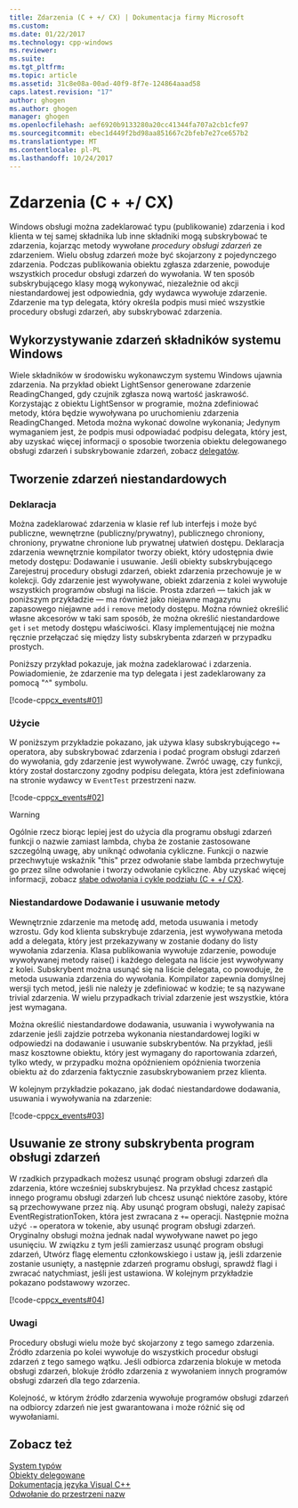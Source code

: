 ```yaml
---
title: Zdarzenia (C + +/ CX) | Dokumentacja firmy Microsoft
ms.custom: 
ms.date: 01/22/2017
ms.technology: cpp-windows
ms.reviewer: 
ms.suite: 
ms.tgt_pltfrm: 
ms.topic: article
ms.assetid: 31c8e08a-00ad-40f9-8f7e-124864aaad58
caps.latest.revision: "17"
author: ghogen
ms.author: ghogen
manager: ghogen
ms.openlocfilehash: aef6920b9133280a20cc41344fa707a2cb1cfe97
ms.sourcegitcommit: ebec1d449f2bd98aa851667c2bfeb7e27ce657b2
ms.translationtype: MT
ms.contentlocale: pl-PL
ms.lasthandoff: 10/24/2017
---
```

# <a name="events-ccx"></a>Zdarzenia (C + +/ CX)
Windows obsługi można zadeklarować typu (publikowanie) zdarzenia i kod klienta w tej samej składnika lub inne składniki mogą subskrybować te zdarzenia, kojarząc metody wywołane *procedury obsługi zdarzeń* ze zdarzeniem. Wielu obsług zdarzeń może być skojarzony z pojedynczego zdarzenia. Podczas publikowania obiektu zgłasza zdarzenie, powoduje wszystkich procedur obsługi zdarzeń do wywołania. W ten sposób subskrybującego klasy mogą wykonywać, niezależnie od akcji niestandardowej jest odpowiednia, gdy wydawca wywołuje zdarzenie. Zdarzenie ma typ delegata, który określa podpis musi mieć wszystkie procedury obsługi zdarzeń, aby subskrybować zdarzenia.  
  
## <a name="consuming-events-in-windows-components"></a>Wykorzystywanie zdarzeń składników systemu Windows  
 Wiele składników w środowisku wykonawczym systemu Windows ujawnia zdarzenia. Na przykład obiekt LightSensor generowane zdarzenie ReadingChanged, gdy czujnik zgłasza nową wartość jaskrawość. Korzystając z obiektu LightSensor w programie, można zdefiniować metody, która będzie wywoływana po uruchomieniu zdarzenia ReadingChanged. Metoda można wykonać dowolne wykonania; Jedynym wymaganiem jest, że podpis musi odpowiadać podpisu delegata, który jest, aby uzyskać więcej informacji o sposobie tworzenia obiektu delegowanego obsługi zdarzeń i subskrybowanie zdarzeń, zobacz [delegatów](../cppcx/delegates-c-cx.md).  
  
## <a name="creating-custom-events"></a>Tworzenie zdarzeń niestandardowych  
  
### <a name="declaration"></a>Deklaracja  
 Można zadeklarować zdarzenia w klasie ref lub interfejs i może być publiczne, wewnętrzne (publiczny/prywatny), publicznego chroniony, chroniony, prywatne chronione lub prywatnej ułatwień dostępu. Deklaracja zdarzenia wewnętrznie kompilator tworzy obiekt, który udostępnia dwie metody dostępu: Dodawanie i usuwanie. Jeśli obiekty subskrybującego Zarejestruj procedury obsługi zdarzeń, obiekt zdarzenia przechowuje je w kolekcji. Gdy zdarzenie jest wywoływane, obiekt zdarzenia z kolei wywołuje wszystkich programów obsługi na liście. Prosta zdarzeń — takich jak w poniższym przykładzie — ma również jako niejawne magazynu zapasowego niejawne `add` i `remove` metody dostępu. Można również określić własne akcesorów w taki sam sposób, że można określić niestandardowe `get` i `set` metody dostępu właściwości.  Klasy implementującej nie można ręcznie przełączać się między listy subskrybenta zdarzeń w przypadku prostych.  
  
 Poniższy przykład pokazuje, jak można zadeklarować i zdarzenia. Powiadomienie, że zdarzenie ma typ delegata i jest zadeklarowany za pomocą "^" symbolu.  
  
 [!code-cpp[cx_events#01](../cppcx/codesnippet/CPP/cx_events/class1.h#01)]  
  
### <a name="usage"></a>Użycie  
 W poniższym przykładzie pokazano, jak używa klasy subskrybującego `+=` operatora, aby subskrybować zdarzenia i podać program obsługi zdarzeń do wywołania, gdy zdarzenie jest wywoływane. Zwróć uwagę, czy funkcji, który został dostarczony zgodny podpisu delegata, która jest zdefiniowana na stronie wydawcy w `EventTest` przestrzeni nazw.  
  
 [!code-cpp[cx_events#02](../cppcx/codesnippet/CPP/eventsupportinvs/eventclientclass.h#02)]  
  
> [!WARNING]
>  Ogólnie rzecz biorąc lepiej jest do użycia dla programu obsługi zdarzeń funkcji o nazwie zamiast lambda, chyba że zostanie zastosowane szczególną uwagę, aby uniknąć odwołania cykliczne. Funkcji o nazwie przechwytuje wskaźnik "this" przez odwołanie słabe lambda przechwytuje go przez silne odwołanie i tworzy odwołanie cykliczne. Aby uzyskać więcej informacji, zobacz [słabe odwołania i cykle podziału (C + +/ CX)](../cppcx/weak-references-and-breaking-cycles-c-cx.md).  
  
### <a name="custom-add-and-remove-methods"></a>Niestandardowe Dodawanie i usuwanie metody  
 Wewnętrznie zdarzenie ma metodę add, metoda usuwania i metody wzrostu. Gdy kod klienta subskrybuje zdarzenia, jest wywoływana metoda add a delegata, który jest przekazywany w zostanie dodany do listy wywołania zdarzenia. Klasa publikowania wywołuje zdarzenie, powoduje wywoływanej metody raise() i każdego delegata na liście jest wywoływany z kolei. Subskrybent można usunąć się na liście delegata, co powoduje, że metoda usuwania zdarzenia do wywołania. Kompilator zapewnia domyślnej wersji tych metod, jeśli nie należy je zdefiniować w kodzie; te są nazywane trivial zdarzenia. W wielu przypadkach trivial zdarzenie jest wszystkie, która jest wymagana.  
  
 Można określić niestandardowe dodawania, usuwania i wywoływania na zdarzenie jeśli zajdzie potrzeba wykonania niestandardowej logiki w odpowiedzi na dodawanie i usuwanie subskrybentów. Na przykład, jeśli masz kosztowne obiektu, który jest wymagany do raportowania zdarzeń, tylko wtedy, w przypadku można opóźnieniem opóźnienia tworzenia obiektu aż do zdarzenia faktycznie zasubskrybowaniem przez klienta.  
  
 W kolejnym przykładzie pokazano, jak dodać niestandardowe dodawania, usuwania i wywoływania na zdarzenie:  
  
 [!code-cpp[cx_events#03](../cppcx/codesnippet/CPP/cx_events/class1.h#03)]  
  
## <a name="removing-an-event-handler-from-the-subscriber-side"></a>Usuwanie ze strony subskrybenta program obsługi zdarzeń  
 W rzadkich przypadkach możesz usunąć program obsługi zdarzeń dla zdarzenia, które wcześniej subskrybujesz. Na przykład chcesz zastąpić innego programu obsługi zdarzeń lub chcesz usunąć niektóre zasoby, które są przechowywane przez nią. Aby usunąć program obsługi, należy zapisać EventRegistrationToken, która jest zwracana z `+=` operacji. Następnie można użyć `-=` operatora w tokenie, aby usunąć program obsługi zdarzeń.  Oryginalny obsługi można jednak nadal wywoływane nawet po jego usunięciu. W związku z tym jeśli zamierzasz usunąć program obsługi zdarzeń, Utwórz flagę elementu członkowskiego i ustaw ją, jeśli zdarzenie zostanie usunięty, a następnie zdarzeń programu obsługi, sprawdź flagi i zwracać natychmiast, jeśli jest ustawiona. W kolejnym przykładzie pokazano podstawowy wzorzec.  
  
 [!code-cpp[cx_events#04](../cppcx/codesnippet/CPP/eventsupportinvs/eventclientclass.h#04)]  
  
### <a name="remarks"></a>Uwagi  
 Procedury obsługi wielu może być skojarzony z tego samego zdarzenia. Źródło zdarzenia po kolei wywołuje do wszystkich procedur obsługi zdarzeń z tego samego wątku. Jeśli odbiorca zdarzenia blokuje w metoda obsługi zdarzeń, blokuje źródło zdarzenia z wywołaniem innych programów obsługi zdarzeń dla tego zdarzenia.  
  
 Kolejność, w którym źródło zdarzenia wywołuje programów obsługi zdarzeń na odbiorcy zdarzeń nie jest gwarantowana i może różnić się od wywołaniami.  
  
## <a name="see-also"></a>Zobacz też  
 [System typów](../cppcx/type-system-c-cx.md)   
 [Obiekty delegowane](../cppcx/delegates-c-cx.md)   
 [Dokumentacja języka Visual C++](../cppcx/visual-c-language-reference-c-cx.md)   
 [Odwołanie do przestrzeni nazw](../cppcx/namespaces-reference-c-cx.md)